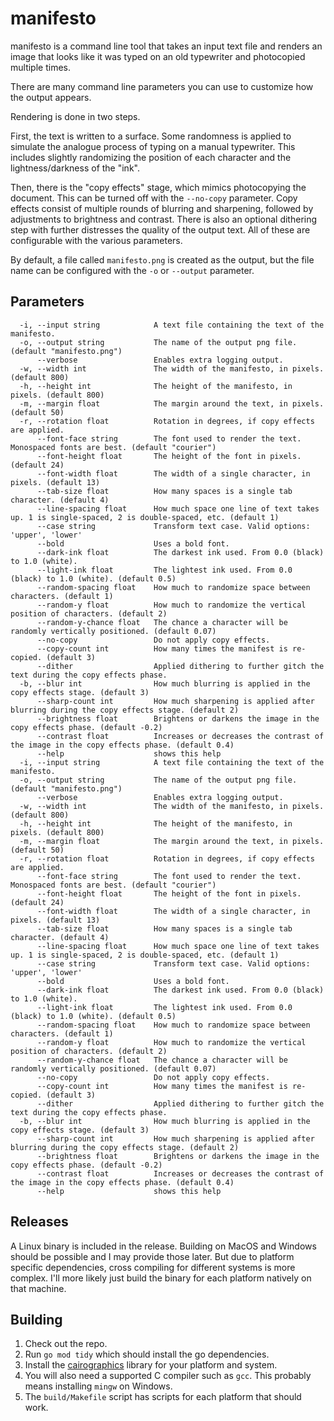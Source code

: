 # manifesto

manifesto is a command line tool that takes an input text file and renders an image that looks like it was typed on an old typewriter and photocopied multiple times.

There are many command line parameters you can use to customize how the output appears. 

Rendering is done in two steps. 

First, the text is written to a surface. Some randomness is applied to simulate the analogue process of typing on a manual typewriter. This includes slightly randomizing the position of each character and the lightness/darkness of the "ink".

Then, there is the "copy effects" stage, which mimics photocopying the document. This can be turned off with the `--no-copy` parameter. Copy effects consist of multiple rounds of blurring and sharpening, followed by adjustments to brightness and contrast. There is also an optional dithering step with further distresses the quality of the output text. All of these are configurable with the various parameters.  

By default, a file called `manifesto.png` is created as the output, but the file name can be configured with the `-o` or `--output` parameter.

## Parameters

      -i, --input string            A text file containing the text of the manifesto.
      -o, --output string           The name of the output png file. (default "manifesto.png")
          --verbose                 Enables extra logging output.
      -w, --width int               The width of the manifesto, in pixels. (default 800)
      -h, --height int              The height of the manifesto, in pixels. (default 800)
      -m, --margin float            The margin around the text, in pixels. (default 50)
      -r, --rotation float          Rotation in degrees, if copy effects are applied.
          --font-face string        The font used to render the text. Monospaced fonts are best. (default "courier")
          --font-height float       The height of the font in pixels. (default 24)
          --font-width float        The width of a single character, in pixels. (default 13)
          --tab-size float          How many spaces is a single tab character. (default 4)
          --line-spacing float      How much space one line of text takes up. 1 is single-spaced, 2 is double-spaced, etc. (default 1)
          --case string             Transform text case. Valid options: 'upper', 'lower'
          --bold                    Uses a bold font.
          --dark-ink float          The darkest ink used. From 0.0 (black) to 1.0 (white).
          --light-ink float         The lightest ink used. From 0.0 (black) to 1.0 (white). (default 0.5)
          --random-spacing float    How much to randomize space between characters. (default 1)
          --random-y float          How much to randomize the vertical position of characters. (default 2)
          --random-y-chance float   The chance a character will be randomly vertically positioned. (default 0.07)
          --no-copy                 Do not apply copy effects.
          --copy-count int          How many times the manifest is re-copied. (default 3)
          --dither                  Applied dithering to further gitch the text during the copy effects phase.
      -b, --blur int                How much blurring is applied in the copy effects stage. (default 3)
          --sharp-count int         How much sharpening is applied after blurring during the copy effects stage. (default 2)
          --brightness float        Brightens or darkens the image in the copy effects phase. (default -0.2)
          --contrast float          Increases or decreases the contrast of the image in the copy effects phase. (default 0.4)
          --help                    shows this help
      -i, --input string            A text file containing the text of the manifesto.
      -o, --output string           The name of the output png file. (default "manifesto.png")
          --verbose                 Enables extra logging output.
      -w, --width int               The width of the manifesto, in pixels. (default 800)
      -h, --height int              The height of the manifesto, in pixels. (default 800)
      -m, --margin float            The margin around the text, in pixels. (default 50)
      -r, --rotation float          Rotation in degrees, if copy effects are applied.
          --font-face string        The font used to render the text. Monospaced fonts are best. (default "courier")
          --font-height float       The height of the font in pixels. (default 24)
          --font-width float        The width of a single character, in pixels. (default 13)
          --tab-size float          How many spaces is a single tab character. (default 4)
          --line-spacing float      How much space one line of text takes up. 1 is single-spaced, 2 is double-spaced, etc. (default 1)
          --case string             Transform text case. Valid options: 'upper', 'lower'
          --bold                    Uses a bold font.
          --dark-ink float          The darkest ink used. From 0.0 (black) to 1.0 (white).
          --light-ink float         The lightest ink used. From 0.0 (black) to 1.0 (white). (default 0.5)
          --random-spacing float    How much to randomize space between characters. (default 1)
          --random-y float          How much to randomize the vertical position of characters. (default 2)
          --random-y-chance float   The chance a character will be randomly vertically positioned. (default 0.07)
          --no-copy                 Do not apply copy effects.
          --copy-count int          How many times the manifest is re-copied. (default 3)
          --dither                  Applied dithering to further gitch the text during the copy effects phase.
      -b, --blur int                How much blurring is applied in the copy effects stage. (default 3)
          --sharp-count int         How much sharpening is applied after blurring during the copy effects stage. (default 2)
          --brightness float        Brightens or darkens the image in the copy effects phase. (default -0.2)
          --contrast float          Increases or decreases the contrast of the image in the copy effects phase. (default 0.4)
          --help                    shows this help

## Releases

A Linux binary is included in the release. Building on MacOS and Windows should be possible and I may provide those later. But due to platform specific dependencies, cross compiling for different systems is more complex. I'll more likely just build the binary for each platform natively on that machine.

## Building

1. Check out the repo.
2. Run `go mod tidy` which should install the go dependencies.
3. Install the [cairographics](https://cairographics.org) library for your platform and system.
4. You will also need a supported C compiler such as `gcc`. This probably means installing `mingw` on Windows.
5. The `build/Makefile` script has scripts for each platform that should work.
